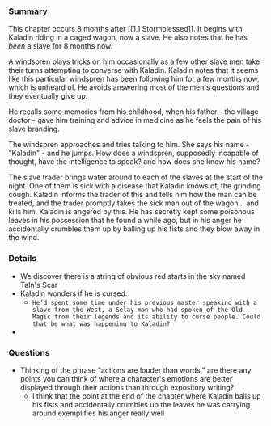 ### Summary
This chapter occurs 8 months after [[1.1 Stormblessed]]. It begins with Kaladin riding in a caged wagon, now a slave. He also notes that he has *been* a slave for 8 months now. 

A windspren plays tricks on him occasionally as a few other slave men take their turns attempting to converse with Kaladin. Kaladin notes that it seems like this particular windspren has been following him for a few months now, which is unheard of. He avoids answering most of the men's questions and they eventually give up.

He recalls some memories from his childhood, when his father - the village doctor - gave him training and advice in medicine as he feels the pain of his slave branding.

The windspren approaches and tries talking to him. She says his name - "Kaladin" - and he jumps. How does a windspren, supposedly incapable of thought, have the intelligence to speak? and how does she know his name?

The slave trader brings water around to each of the slaves at the start of the night. One of them is sick with a disease that Kaladin knows of, the grinding cough. Kaladin informs the trader of this and tells him how the man can be treated, and the trader promptly takes the sick man out of the wagon... and kills him. Kaladin is angered by this. He has secretly kept some poisonous leaves in his possession that he found a while ago, but in his anger he accidentally crumbles them up by balling up his fists and they blow away in the wind.


### Details
* We discover there is a string of obvious red starts in the sky named Taln's Scar
* Kaladin wonders if he is cursed:
	* ```He’d spent some time under his previous master speaking with a slave from the West, a Selay man who had spoken of the Old Magic from their legends and its ability to curse people. Could that be what was happening to Kaladin?```
* 

### Questions
* Thinking of the phrase "actions are louder than words," are there any points you can think of where a character's emotions are better displayed through their actions than through expository writing?
	* I think that the point at the end of the chapter where Kaladin balls up his fists and accidentally crumbles up the leaves he was carrying around exemplifies his anger really well